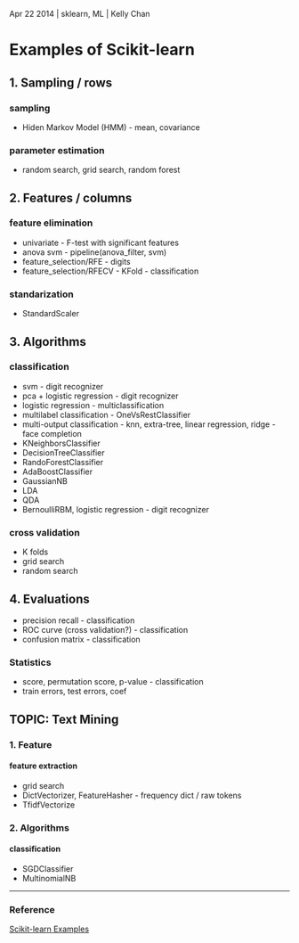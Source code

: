 Apr 22 2014 | sklearn, ML | Kelly Chan
# Examples of Scikit-learn

## 1. Sampling / rows

### sampling 
- Hiden Markov Model (HMM) - mean, covariance

### parameter estimation
- random search, grid search, random forest

## 2. Features / columns

### feature elimination
- univariate - F-test with significant features
- anova svm - pipeline(anova_filter, svm)
- feature_selection/RFE  - digits
- feature_selection/RFECV - KFold - classification

### standarization
- StandardScaler



## 3. Algorithms

### classification
- svm - digit recognizer
- pca + logistic regression - digit recognizer
- logistic regression - multiclassification
- multilabel classification - OneVsRestClassifier
- multi-output classification - knn, extra-tree,  linear regression, ridge - face completion
- KNeighborsClassifier
- DecisionTreeClassifier
- RandoForestClassifier
- AdaBoostClassifier
- GaussianNB
- LDA
- QDA
- BernoulliRBM, logistic regression - digit recognizer


### cross validation
- K folds
- grid search
- random search

## 4. Evaluations

- precision recall - classification
- ROC curve (cross validation?) - classification
- confusion matrix - classification


### Statistics

- score, permutation score, p-value - classification
- train errors, test errors, coef


## TOPIC: Text Mining

### 1. Feature 

#### feature extraction
- grid search
- DictVectorizer, FeatureHasher - frequency dict / raw tokens
- TfidfVectorize

### 2. Algorithms

#### classification
- SGDClassifier
- MultinomialNB

---
### Reference
[Scikit-learn Examples](http://scikit-learn.org/stable/auto_examples/index.html)
